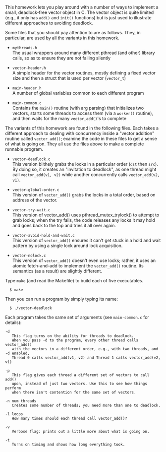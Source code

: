 
This homework lets you play around with a number of ways to implement a small,
deadlock-free vector object in C. The vector object is quite limited (e.g., it
only has `add()` and `init()` functions) but is just used to illustrate different
approaches to avoiding deadlock.

Some files that you should pay attention to are as follows. They, in
particular, are used by all the variants in this homework.

- `mythreads.h`  
  The usual wrappers around many different pthread (and other) library calls,
  so as to ensure they are not failing silently

- `vector-header.h`  
  A simple header for the vector routines, mostly defining a fixed vector size
  and then a struct that is used per vector (`vector_t`)

- `main-header.h`  
  A number of global variables common to each different program

- `main-common.c`  
  Contains the `main()` routine (with arg parsing) that initializes two vectors,
  starts some threads to access them (via a `worker()` routine), and then waits
  for the many `vector_add()`'s to complete

The variants of this homework are found in the following files. Each takes a
different approach to dealing with concurrency inside a "vector addition"
routine called `vector_add()`; examine the code in these files to get a sense of
what is going on. They all use the files above to make a complete runnable
program.

- `vector-deadlock.c`  
  This version blithely grabs the locks in a particular order (`dst` then
  `src`). By doing so, it creates an "invitation to deadlock", as one thread
  might call `vector_add(v1, v2)` while another concurrently calls
  `vector_add(v2, v1)`.

- `vector-global-order.c`  
  This version of `vector_add()` grabs the locks in a total order, based on
  address of the vector.

- `vector-try-wait.c`  
  This version of vector_add() uses pthread_mutex_trylock() to attempt to grab
  locks; when the try fails, the code releases any locks it may hold and goes
  back to the top and tries it all over again.

- `vector-avoid-hold-and-wait.c`  
  This version of `vector_add()` ensures it can't get stuck in a hold and wait
  pattern by using a single lock around lock acquisition.

- `vector-nolock.c`  
  This version of `vector_add()` doesn't even use locks; rather, it uses an
  atomic fetch-and-add to implement the `vector_add()` routine. Its semantics
  (as a result) are slightly different.

Type `make` (and read the Makefile) to build each of five executables.

```
  $ make
```

Then you can run a program by simply typing its name:

```
  $ ./vector-deadlock
```

Each program takes the same set of arguments (see `main-common.c` for details):

```
-d
   This flag turns on the ability for threads to deadlock.
   When you pass -d to the program, every other thread calls vector_add()
   with the vectors in a different order, e.g., with two threads, and -d enabled,
   Thread 0 calls vector_add(v1, v2) and Thread 1 calls vector_add(v2, v1)

-p
   This flag gives each thread a different set of vectors to call add()
   upon, instead of just two vectors. Use this to see how things perform
   when there isn't contention for the same set of vectors.

-n num_threads
   Creates some number of threads; you need more than one to deadlock.

-l loops
   How many times should each thread call vector_add()?

-v
   Verbose flag: prints out a little more about what is going on.

-t
   Turns on timing and shows how long everything took.
```
